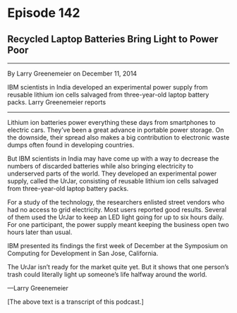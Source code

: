 # Episode 142

## Recycled Laptop Batteries Bring Light to Power Poor

---

By Larry Greenemeier on December 11, 2014

IBM scientists in India developed an experimental power supply from reusable lithium ion cells salvaged from three-year-old laptop battery packs. Larry Greenemeier reports

---

Lithium ion batteries power everything these days from smartphones to electric cars. They’ve been a great advance in portable power storage. On the downside, their spread also makes a big contribution to electronic waste dumps often found in developing countries.

But IBM scientists in India may have come up with a way to decrease the numbers of discarded batteries while also bringing electricity to underserved parts of the world. They developed an experimental power supply, called the UrJar, consisting of reusable lithium ion cells salvaged from three-year-old laptop battery packs.

For a study of the technology, the researchers enlisted street vendors who had no access to grid electricity. Most users reported good results. Several of them used the UrJar to keep an LED light going for up to six hours daily. For one participant, the power supply meant keeping the business open two hours later than usual.

IBM presented its findings the first week of December at the Symposium on Computing for Development in San Jose, California.

The UrJar isn’t ready for the market quite yet. But it shows that one person’s trash could literally light up someone’s life halfway around the world.

—Larry Greenemeier

[The above text is a transcript of this podcast.]

